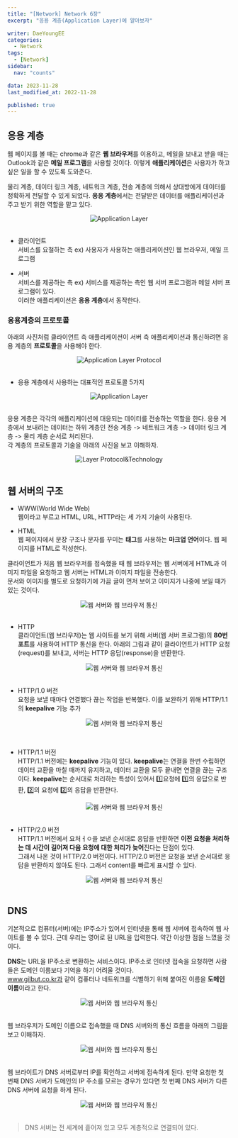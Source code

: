 ```yaml
---
title: "[Network] Network 6장"
excerpt: "응용 계층(Application Layer)에 알아보자"

writer: DaeYoungEE
categories:
  - Network
tags:
  - [Network]
sidebar:
  nav: "counts"

data: 2023-11-28
last_modified_at: 2022-11-28

published: true
---
```


## 응용 계층

웹 페이지를 볼 때는 chrome과 같은 **웹 브라우저**를 이용하고, 메일을 보내고 받을 때는 Outlook과 같은 **메일 프로그램**을 사용할 것이다. 이렇게 **애플리케이션**은 사용자가 하고 싶은 일을 할 수 있도록 도와준다.

물리 계층, 데이터 링크 계층, 네트워크 계층, 전송 계층에 의해서 상대방에게 데이터를 정확하게 전달할 수 있게 되었다. **응응 계층**에서는 전달받은 데이터를 애플리케이션과 주고 받기 위한 역할을 맡고 있다.

<div align="center">
  <img alt="Application Layer" src="https://github.com/DaeYoungee/DaeYoungee.github.io/assets/121485300/da0dc42a-b92d-49d3-820d-0c097bd699e2">   
</div>   
<br>

- 클라이언트  
  서비스를 요철하는 측 ex) 사용자가 사용하는 애플리케이션인 웹 브라우저, 메일 프로그램

- 서버  
  서비스를 제공하는 측 ex) 서비스를 제공하는 측인 웹 서버 프로그램과 메일 서버 프로그램이 있다.  
  이러한 애플리케이션은 **응용 계층**에서 동작한다.

### 응용계층의 프로토콜

아래의 사진처럼 클라이언트 측 애플리케이션이 서버 측 애플리케이션과 통신하려면 응용 계층의 **프로토콜**을 사용해야 한다.

<div align="center">
  <img alt="Application Layer Protocol" src="https://github.com/DaeYoungee/DaeYoungee.github.io/assets/121485300/88edb024-4e6c-4c71-8478-07587e3eb743">   
</div>   
<br>

- 응용 계층에서 사용하는 대표적인 프로토콜 5가지
<div align="center">
  <img alt="Application Layer" src="https://github.com/DaeYoungee/DaeYoungee.github.io/assets/121485300/66c0bbc0-44be-4c67-9e4a-2be9f4243fdf">   
</div>   
<br>

응용 계층은 각각의 애플리케이션에 대응되는 데이터를 전송하는 역할을 한다. 응용 계층에서 보내려는 데이터는 하위 계층인 전송 계층 -> 네트워크 계층 -> 데이터 링크 계층 -> 물리 계층 순서로 처리된다.  
각 계층의 프로토콜과 기술을 아래의 사진을 보고 이해하자.

<div align="center">
  <img alt="Layer Protocol&Technology" src="https://github.com/DaeYoungee/DaeYoungee.github.io/assets/121485300/530d9cd0-3297-4f89-b739-bf50a51b1228">   
</div>   
<br>

## 웹 서버의 구조

- WWW(World Wide Web)  
  웹이라고 부르고 HTML, URL, HTTP라는 세 가지 기술이 사용된다.

- HTML  
  웹 페이지에서 문장 구조나 문자를 꾸미는 **태그**를 사용하는 **마크업 언어**이다. 웹 페이지를 HTML로 작성한다.

클라이언트가 처음 웹 브라우저를 접속했을 때 웹 브라우저는 웹 서버에게 HTML과 이미지 파일을 요청하고 웹 서버는 HTML과 이미지 파일을 전송한다.  
문서와 이미지를 별도로 요청하기에 가끔 글이 먼저 보이고 이미지가 나중에 보일 때가 있는 것이다.

<div align="center">
  <img alt="웹 서버와 웹 브라우저 통신" src="https://github.com/DaeYoungee/DaeYoungee.github.io/assets/121485300/d501902e-980f-4fce-a753-ba3227236bf0">   
</div>   
<br>

- HTTP  
클라이언트(웹 브라우저)는 웹 사이트를 보기 위해 서버(웹 서버 프로그램)의 **80번 포트**를 사용하여 HTTP 통신을 한다. 아래의 그림과 같이 클라이언트가 HTTP 요청(request)를 보내고, 서버는 HTTP 응답(response)을 반환한다.
  <div align="center">
    <img alt="웹 서버와 웹 브라우저 통신" src="https://github.com/DaeYoungee/DaeYoungee.github.io/assets/121485300/a232fe91-77de-4d80-8a6d-4b1adc73c238">   
  </div>   
  <br>

- HTTP/1.0 버전  
요청을 보낼 때마다 연결했다 끊는 작업을 반복했다. 이를 보완하기 위해 HTTP/1.1의 **keepalive** 기능 추가
  <div align="center">
  <img alt="웹 서버와 웹 브라우저 통신" src="https://github.com/DaeYoungee/DaeYoungee.github.io/assets/121485300/1963fd9d-20b6-489b-a860-4cdc3b111789">   
  </div>   
<br>

- HTTP/1.1 버전  
  HTTP/1.1 버전에는 **keepalive** 기능이 있다. **keepalive**는 연결을 한번 수립하면 데이터 교환을 마칠 때까지 유지하고, 데이터 교환을 모두 끝내면 연결을 끊는 구조이다. **keepalive**는 순서대로 처리하는 특성이 있어서 1️⃣요청에 1️⃣의 응답으로 반환, 2️⃣의 요청에 2️⃣의 응답을 반환한다.
  <div align="center">
  <img alt="웹 서버와 웹 브라우저 통신" src="https://github.com/DaeYoungee/DaeYoungee.github.io/assets/121485300/ee57e678-a20b-41ef-9270-03e45ac5c7f3">   
  </div>   
  <br>

- HTTP/2.0 버전  
HTTP/1.1 버전에서 요처ㅓㅇ을 보낸 순서대로 응답을 반환하면 **이전 요청을 처리하는 데 시간이 길어져 다음 요청에 대한 처리가 늦어**진다는 단점이 있다.  
그래서 나온 것이 HTTP/2.0 버전이다. HTTP/2.0 버전은 요청을 보낸 순서대로 응답을 반환하지 않아도 된다. 그래서 content를 빠르게 표시할 수 있다.
  <div align="center">
  <img alt="웹 서버와 웹 브라우저 통신" src="https://github.com/DaeYoungee/DaeYoungee.github.io/assets/121485300/7d320a0b-1e92-4c38-8da3-f3f882163ed2">   
  </div>   
  <br>

## DNS

기본적으로 컴퓨터(서버)에는 IP주소가 있어서 인터넷을 통해 웹 서버에 접속하여 웹 사이트를 볼 수 있다. 근데 우리는 영어로 된 URL을 입력한다. 약간 이상한 점을 느꼈을 것이다.

**DNS**는 URL을 IP주소로 변환하는 서비스이다. IP주소로 인터넷 접속을 요청하면 사람들은 도메인 이름보다 기억을 하기 어려울 것이다.  
www.gilbut.co.kr과 같이 컴퓨터나 네트워크를 식별하기 위해 붙여진 이름을 **도메인 이름**이라고 한다.

<div align="center">
<img alt="웹 서버와 웹 브라우저 통신" src="https://github.com/DaeYoungee/DaeYoungee.github.io/assets/121485300/eae89535-5595-46bd-9dbc-170e7fd21c1e">   
</div>   
<br>

웹 브라우저가 도메인 이름으로 접속했을 때 DNS 서버와의 통신 흐름을 아래의 그림을 보고 이해하자.

<div align="center">
<img alt="웹 서버와 웹 브라우저 통신" src="https://github.com/DaeYoungee/DaeYoungee.github.io/assets/121485300/110e0c5a-b98a-46c5-ae36-6ad126ad8048">   
</div>   
<br>

웹 브라이트가 DNS 서버로부터 IP를 확인하고 서버에 접속하게 된다. 만약 요청한 첫 번째 DNS 서버가 도메인의 IP 주소를 모르는 경우가 있다면 첫 번째 DNS 서버가 다른 DNS 서버에 요청을 하게 된다.

<div align="center">
<img alt="웹 서버와 웹 브라우저 통신" src="https://github.com/DaeYoungee/DaeYoungee.github.io/assets/121485300/30af0435-6972-4d87-a536-53d2345906ae">   
</div>   
<br>

> DNS 서버는 전 세계에 흩어져 있고 모두 계층적으로 연결되어 있다.
